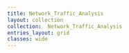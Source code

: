 ```yaml
---
title: Network_Traffic_Analysis
layout: collection
collection:  Network_Traffic_Analysis 
entries_layout: grid
classes: wide
---
```

